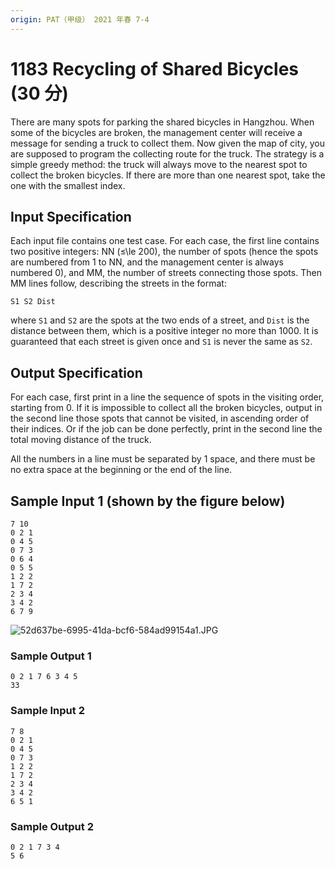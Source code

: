 ```yaml
---
origin: PAT（甲级） 2021 年春 7-4
---
```


# 1183 Recycling of Shared Bicycles (30 分)

There are many spots for parking the shared bicycles in Hangzhou. When some of the bicycles are broken, the management center will receive a message for sending a truck to collect them. Now given the map of city, you are supposed to program the collecting route for the truck. The strategy is a simple greedy method: the truck will always move to the nearest spot to collect the broken bicycles. If there are more than one nearest spot, take the one with the smallest index.

## Input Specification

Each input file contains one test case. For each case, the first line contains two positive integers: NN (≤\\le 200), the number of spots (hence the spots are numbered from 1 to NN, and the management center is always numbered 0), and MM, the number of streets connecting those spots. Then MM lines follow, describing the streets in the format:

    S1 S2 Dist

where `S1` and `S2` are the spots at the two ends of a street, and `Dist` is the distance between them, which is a positive integer no more than 1000. It is guaranteed that each street is given once and `S1` is never the same as `S2`.

## Output Specification

For each case, first print in a line the sequence of spots in the visiting order, starting from 0. If it is impossible to collect all the broken bicycles, output in the second line those spots that cannot be visited, in ascending order of their indices. Or if the job can be done perfectly, print in the second line the total moving distance of the truck.

All the numbers in a line must be separated by 1 space, and there must be no extra space at the beginning or the end of the line.

## Sample Input 1 (shown by the figure below)

    7 10
    0 2 1
    0 4 5
    0 7 3
    0 6 4
    0 5 5
    1 2 2
    1 7 2
    2 3 4
    3 4 2
    6 7 9

![52d637be-6995-41da-bcf6-584ad99154a1.JPG](https://images.ptausercontent.com/52d637be-6995-41da-bcf6-584ad99154a1.JPG)

### Sample Output 1

    0 2 1 7 6 3 4 5
    33

### Sample Input 2

    7 8
    0 2 1
    0 4 5
    0 7 3
    1 2 2
    1 7 2
    2 3 4
    3 4 2
    6 5 1

### Sample Output 2

    0 2 1 7 3 4
    5 6
